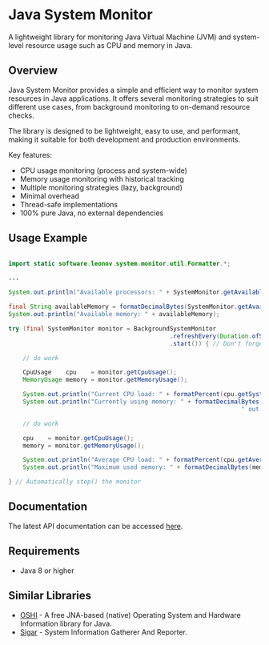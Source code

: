 Java System Monitor
===================
A lightweight library for monitoring Java Virtual Machine (JVM) and system-level resource usage such as CPU and memory in Java.

Overview
--------
Java System Monitor provides a simple and efficient way to monitor system resources in Java applications. It offers several monitoring strategies to suit different use cases, from background monitoring to on-demand resource checks.

The library is designed to be lightweight, easy to use, and performant, making it suitable for both development and production environments.

Key features:
- CPU usage monitoring (process and system-wide)
- Memory usage monitoring with historical tracking
- Multiple monitoring strategies (lazy, background)
- Minimal overhead
- Thread-safe implementations
- 100% pure Java, no external dependencies

Usage Example
-------------

```java

import static software.leonov.system.monitor.util.Formatter.*;

...

System.out.println("Available processors: " + SystemMonitor.getAvailableProcessors());

final String availableMemory = formatDecimalBytes(SystemMonitor.getAvailableMemory());
System.out.println("Available memory: " + availableMemory);

try (final SystemMonitor monitor = BackgroundSystemMonitor
                                             .refreshEvery(Duration.ofSeconds(1))
                                             .start()) { // Don't forget to start() the monitor

    // do work

    CpuUsage    cpu    = monitor.getCpuUsage();
    MemoryUsage memory = monitor.getMemoryUsage();

    System.out.println("Current CPU load: " + formatPercent(cpu.getSystemCpuLoad()));
    System.out.println("Currently using memory: " + formatDecimalBytes(memory.getUsedMemory()) +
                                                                 " out of " + availableMemory);

    // do work

    cpu    = monitor.getCpuUsage();
    memory = monitor.getMemoryUsage();

    System.out.println("Average CPU load: " + formatPercent(cpu.getAverageSystemCpuLoad()));
    System.out.println("Maximum used memory: " + formatDecimalBytes(memory.getMaxUsedMemory()));

} // Automatically stop() the monitor
```

Documentation
-------------
The latest API documentation can be accessed [here](https://zleonov.github.io/java-system-monitor/api/latest).

Requirements
------------
- Java 8 or higher

Similar Libraries
-----------------
- [OSHI](https://github.com/oshi/oshi) - A free JNA-based (native) Operating System and Hardware Information library for Java.
- [Sigar](https://github.com/hyperic/sigar) - System Information Gatherer And Reporter.